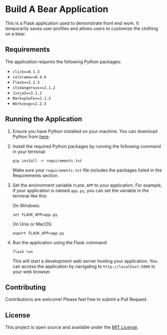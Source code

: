 # Build A Bear Application

This is a Flask application used to demonstrate front end work. It temporarily saves user profiles and allows users to customize the clothing on a bear.

## Requirements

The application requires the following Python packages:

- `click==8.1.3`
- `colorama==0.4.6`
- `Flask==2.2.3`
- `itsdangerous==2.1.2`
- `Jinja2==3.1.2`
- `MarkupSafe==2.1.2`
- `Werkzeug==2.2.3`

## Running the Application

1. Ensure you have Python installed on your machine. You can download Python from [here](https://www.python.org/downloads/).

2. Install the required Python packages by running the following command in your terminal:

    ```
    pip install -r requirements.txt
    ```

    Make sure your `requirements.txt` file includes the packages listed in the Requirements section.

3. Set the environment variable `FLASK_APP` to your application. For example, if your application is named `app.py`, you can set the variable in the terminal like this:

    On Windows:

    ```
    set FLASK_APP=app.py
    ```

    On Unix or MacOS:

    ```
    export FLASK_APP=app.py
    ```

4. Run the application using the Flask command:

    ```
    flask run
    ```

    This will start a development web server hosting your application. You can access the application by navigating to `http://localhost:5000` in your web browser.

## Contributing

Contributions are welcome! Please feel free to submit a Pull Request.

## License

This project is open source and available under the [MIT License](LICENSE).
